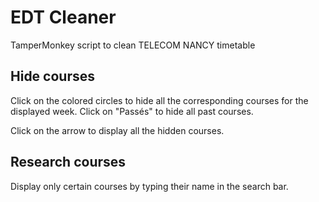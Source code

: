 # EDT Cleaner
TamperMonkey script to clean TELECOM NANCY timetable

## Hide courses
Click on the colored circles to hide all the corresponding courses for the displayed week.
Click on "Passés" to hide all past courses.

Click on the arrow to display all the hidden courses.

## Research courses
Display only certain courses by typing their name in the search bar.
